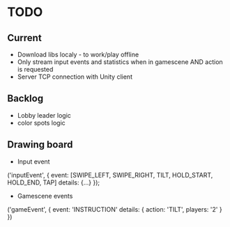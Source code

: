 # TODO

## Current

- Download libs localy - to work/play offline
- Only stream input events and statistics when in gamescene AND action is requested
- Server TCP connection with Unity client

## Backlog

- Lobby leader logic
- color spots logic

## Drawing board

- Input event

('inputEvent', {
	event: [SWIPE_LEFT, SWIPE_RIGHT, TILT, HOLD_START, HOLD_END, TAP]
	details: {...}
});

- Gamescene events

('gameEvent', {
	event: 'INSTRUCTION'
	details: {
		action: 'TILT',
		players: '2'
	}
})